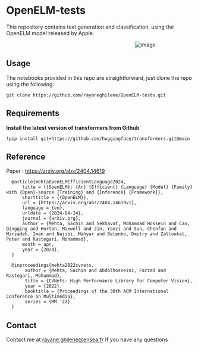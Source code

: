 # OpenELM-tests
This repository contains text generation and classification, using the OpenELM model released by Apple.


<div style=" text-align:right;width:300px; display:block; margin:auto;" >
    <img src="https://github.com/rayaneghilene/OpenELM-tests/assets/100053511/7b7b7a92-8043-41ae-9cdb-20dce64b24ed" alt="image" >
</div>



## Usage
The notebooks provided in this repo are straightforward, just clone the repo using the following:
```
git clone https://github.com/rayaneghilene/OpenELM-tests.git
```

## Requirements 


**Install the latest version of transformers from Github**
```
!pip install git+https://github.com/huggingface/transformers.git@main
```


## Reference

Paper : https://arxiv.org/abs/2404.14619

```
  @article{mehtaOpenELMEfficientLanguage2024,
      title = {{OpenELM}: {An} {Efficient} {Language} {Model} {Family} with {Open}-source {Training} and {Inference} {Framework}},
      shorttitle = {{OpenELM}},
      url = {https://arxiv.org/abs/2404.14619v1},
      language = {en},
      urldate = {2024-04-24},
      journal = {arXiv.org},
      author = {Mehta, Sachin and Sekhavat, Mohammad Hossein and Cao, Qingqing and Horton, Maxwell and Jin, Yanzi and Sun, Chenfan and Mirzadeh, Iman and Najibi, Mahyar and Belenko, Dmitry and Zatloukal, Peter and Rastegari, Mohammad},
      month = apr,
      year = {2024},
  }
  
  @inproceedings{mehta2022cvnets, 
       author = {Mehta, Sachin and Abdolhosseini, Farzad and Rastegari, Mohammad}, 
       title = {CVNets: High Performance Library for Computer Vision}, 
       year = {2022}, 
       booktitle = {Proceedings of the 30th ACM International Conference on Multimedia}, 
       series = {MM '22} 
  }
```


## Contact
Contact me at rayane.ghilene@ensea.fr If you have any questions
